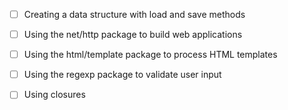 - [ ] Creating a data structure with load and save methods
- [ ] Using the net/http package to build web applications
- [ ] Using the html/template package to process HTML templates
- [ ] Using the regexp package to validate user input
- [ ] Using closures

